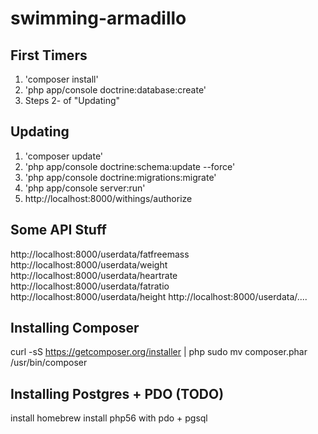 swimming-armadillo
==================

## First Timers
1. 'composer install'
2. 'php app/console doctrine:database:create'
3. Steps 2- of "Updating"

## Updating

1. 'composer update'
2. 'php app/console doctrine:schema:update --force'
3. 'php app/console doctrine:migrations:migrate'
4. 'php app/console server:run'
5. http://localhost:8000/withings/authorize

## Some API Stuff
http://localhost:8000/userdata/fatfreemass
http://localhost:8000/userdata/weight
http://localhost:8000/userdata/heartrate
http://localhost:8000/userdata/fatratio
http://localhost:8000/userdata/height
http://localhost:8000/userdata/....

## Installing Composer
curl -sS https://getcomposer.org/installer | php
sudo mv composer.phar /usr/bin/composer

## Installing Postgres + PDO (TODO)
install homebrew
install php56 with pdo + pgsql